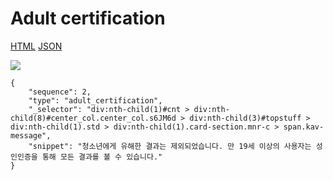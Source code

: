 # Adult certification

[HTML](https://ascentkorea-docs.github.io/mobile/features/adult\_certification/sample.html) [JSON](https://ascentkorea-docs.github.io/mobile/features/adult\_certification/sample.json)

![](https://lh6.googleusercontent.com/3BSB549pPCoSMiR3Xy\_BDJMRngbw7f2w2wgh3bD7ofw-WQtvmgxkVFLLNqgD7itTVkpA4\_E9Hrxw0o9PUBqGfDMtfCOn\_fj1FHuT3mE7H5mSu7BsuP656PAp7tIN3XanRTMd5jo)

```
{
    "sequence": 2,
    "type": "adult_certification",
    "_selector": "div:nth-child(1)#cnt > div:nth-child(8)#center_col.center_col.s6JM6d > div:nth-child(3)#topstuff > div:nth-child(1).std > div:nth-child(1).card-section.mnr-c > span.kav-message",
    "snippet": "청소년에게 유해한 결과는 제외되었습니다. 만 19세 이상의 사용자는 성인인증을 통해 모든 결과를 볼 수 있습니다."
}
```
